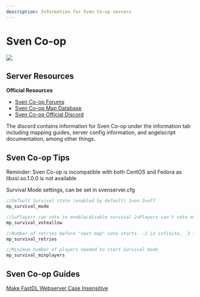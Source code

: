 ```yaml
---
description: Information for Sven Co-op servers
---
```


# Sven Co-op

![](../.gitbook/assets/svenbanner.jpg)

## **Server Resources**

**Official Resources**

* [Sven Co-op Forums](https://forums.svencoop.com/)
* [Sven Co-op Map Database](http://scmapdb.com/)
* [Sven Co-op Official Discord](https://discordapp.com/invite/svencoop)

The discord contains information for Sven Co-op under the information tab including mapping guides, server config information, and angelscript documentation, among other things.

## Sven Co-op Tips

Reminder: Sven Co-op is incompatible with both CentOS and Fedora as libssl.so.1.0.0 is not available

Survival Mode settings, can be set in svenserver.cfg

```js
//Default Survival state (enabled by default) 1=on 2=off
mp_survival_mode

//1=Players can vote to enable/disable survival 2=Players can't vote on this
mp_survival_voteallow

//Number of retries before "next map" vote starts. -1 is infinite,  3 is default
mp_survival_retries

//Minimum number of players needed to start Survival mode
mp_survival_minplayers
```

## **Sven Co-op Guides**

[Make FastDL Webserver Case Insensitive](../guides/make-webserver-case-insensitive.md)

